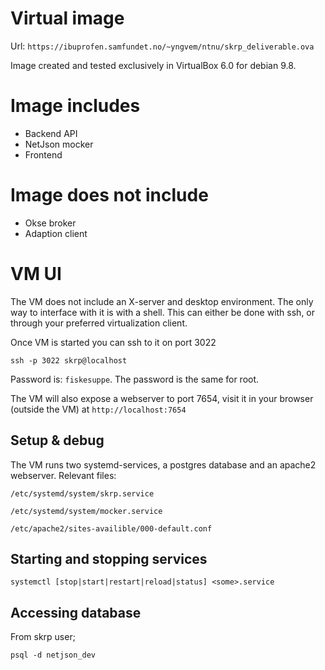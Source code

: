 # Virtual image 
Url: `https://ibuprofen.samfundet.no/~yngvem/ntnu/skrp_deliverable.ova` 

Image created and tested exclusively in VirtualBox 6.0 for debian 9.8.

# Image includes
- Backend API
- NetJson mocker
- Frontend

# Image does not include
- Okse broker
- Adaption client

# VM UI
The VM does not include an X-server and desktop environment. The only way to
interface with it is with a shell. This can either be done with ssh, or through
your preferred virtualization client.

Once VM is started you can ssh to it on port 3022 

`ssh -p 3022 skrp@localhost`

Password is: `fiskesuppe`. The password is the same for root.

The VM will also expose a webserver to port 7654, visit it in your browser
(outside the VM) at `http://localhost:7654`

## Setup & debug
The VM runs two systemd-services, a postgres database and an apache2 webserver.
Relevant files:

`/etc/systemd/system/skrp.service`

`/etc/systemd/system/mocker.service`

`/etc/apache2/sites-availible/000-default.conf`

## Starting and stopping services

`systemctl [stop|start|restart|reload|status] <some>.service`

## Accessing database

From skrp user;

`psql -d netjson_dev`